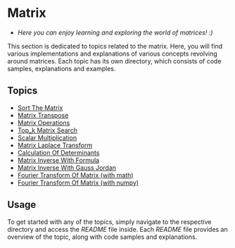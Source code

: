 # Matrix 

   * *Here you can enjoy learning and exploring the world of matrices! :)*


   This section is dedicated to topics related to the matrix. 
   Here, you will find various implementations and explanations of various concepts revolving around matrices.
   Each topic has its own directory, which consists of code samples, explanations and examples.

## Topics

   * [Sort The Matrix](Sort%20The%20Matrix)
   * [Matrix Transpose](Matrix%20Transpose)
   * [Matrix Operations](Matrix%20Operations)
   * [Top_k Matrix Search](Top_k%20Matrix%20Search)
   * [Scalar Multiplication](Scalar%20Multiplication)
   * [Matrix Laplace Transform](Matrix%20Laplace%20Transform)
   * [Calculation Of Determinants](Calculation%20Of%20Determinants)
   * [Matrix Inverse With Formula](Matrix%20Inverse%20With%20Formula)
   * [Matrix Inverse With Gauss Jordan](Matrix%20Inverse%20With%20Gauss%20Jordan)
   * [Fourier Transform Of Matrix (with math)](Fourier%20Transform%20Of%20Matrix%20(with%20math))
   * [Fourier Transform Of Matrix (with numpy)](Fourier%20Transform%20Of%20Matrix%20(with%20numpy))

## Usage

   To get started with any of the topics, simply navigate to the respective directory and access the *README* file inside.
   Each *README* file provides an overview of the topic, along with code samples and explanations.